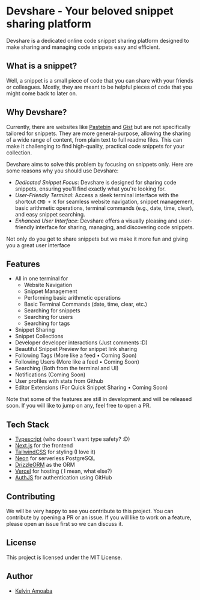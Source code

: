 # Devshare - Your beloved snippet sharing platform

Devshare is a dedicated online code snippet sharing platform designed to make sharing and managing code snippets easy and efficient.

## What is a snippet?
Well, a snippet is a small piece of code that you can share with your friends or colleagues.
Mostly, they are meant to be helpful pieces of code that you might come back to later on.


## Why Devshare?
Currently, there are websites like [Pastebin](https://pastebin.com/) and [Gist](https://gist.github.com/) but are not specifically tailored for snippets. They are more general-purpose, allowing the sharing of a wide range of content, from plain text to full readme files. This can make it challenging to find high-quality, practical code snippets for your collection.

Devshare aims to solve this problem by focusing on snippets only. Here are some reasons why you should use Devshare:
- _Dedicated Snippet Focus_: Devshare is designed for sharing code snippets, ensuring you'll find exactly what you're looking for.
- _User-Friendly Terminal_: Access a sleek terminal interface with the shortcut `CMD + K` for seamless website navigation, snippet management, basic arithmetic operations, terminal commands (e.g., date, time, clear), and easy snippet searching.
- _Enhanced User Interface_: Devshare offers a visually pleasing and user-friendly interface for sharing, managing, and discovering code snippets.

Not only do you get to share snippets but we make it more fun and giving you a great user interface

## Features

- All in one terminal for
  - Website Navigation
  - Snippet Management
  - Performing basic arithmetic operations
  - Basic Terminal Commands (date, time, clear, etc.)
  - Searching for snippets
  - Searching for users
  - Searching for tags
- Snippet Sharing
- Snippet Collections
- Developer developer interactions (Just comments :D)
- Beautiful Snippet Preview for snippet link sharing
- Following Tags (More like a feed • Coming Soon)
- Following Users (More like a feed • Coming Soon)
- Searching (Both from the terminal and UI)
- Notifications (Coming Soon)
- User profiles with stats from Github
- Editor Extensions (For Quick Snippet Sharing • Coming Soon)

Note that some of the features are still in development and will be released soon.
If you will like to jump on any, feel free to open a PR.



## Tech Stack
- [Typescript](https://www.typescriptlang.org/) (who doesn't want type safety? :D)
- [Next.js](https://nextjs.org) for the frontend
- [TailwindCSS](https://tailwindcss.com/) for styling (I love it)
- [Neon](https://console.neon.tech/app/projects/little-firefly-71448167) for serverless PostgreSQL
- [DrizzleORM](https://orm.drizzle.team/docs/overview) as the ORM
- [Vercel](https://vercel.com/) for hosting ( I mean, what else?)
- [AuthJS](https://authjs.dev/) for authentication using GitHub

## Contributing
We will be very happy to see you contribute to this project. You can contribute by opening a PR or an issue. If you will like to work on a feature, please open an issue first so we can discuss it.

## License
This project is licensed under the MIT License.

## Author
- [Kelvin Amoaba]("https://github.com/AmoabaKelvin")